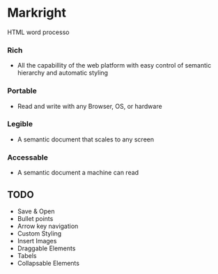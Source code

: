 # Markright
HTML word processo

### Rich
- All the capabillity of the web platform with easy control of semantic hierarchy and automatic styling
### Portable
- Read and write with any Browser, OS, or hardware
### Legible
- A semantic document that scales to any screen
### Accessable
- A semantic document a machine can read

## TODO
- Save & Open
- Bullet points
- Arrow key navigation
- Custom Styling
- Insert Images
- Draggable Elements
- Tabels
- Collapsable Elements
